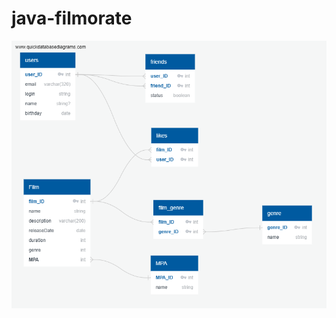 # java-filmorate
![Схема базы данных](https://github.com/KurochkinAndrew/java-filmorate/blob/add-database/src/main/resources/Diagram.png?raw=true)
